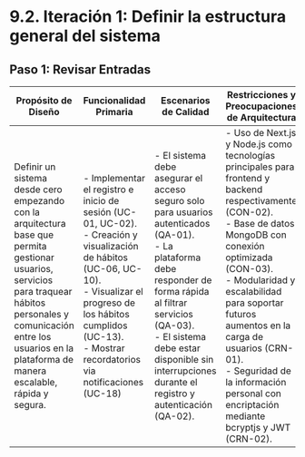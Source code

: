 # 9.2. Iteración 1: Definir la estructura general del sistema

## Paso 1: Revisar Entradas

| **Propósito de Diseño**     | **Funcionalidad Primaria**     | **Escenarios de Calidad**       | **Restricciones y Preocupaciones de Arquitectura**      |
|-----------------------------|--------------------------------|--------------------------------|--------------------------------------------------------|
| Definir un sistema desde cero empezando con la arquitectura base que permita gestionar usuarios, servicios para traquear hábitos personales y comunicación entre los usuarios en la plataforma de manera escalable, rápida y segura. | - Implementar el registro e inicio de sesión (UC-01, UC-02).<br> - Creación y visualización de hábitos (UC-06, UC-10).<br> - Visualizar el progreso de los hábitos cumplidos (UC-13).<br> - Mostrar recordatorios via notificaciones (UC-18) | - El sistema debe asegurar el acceso seguro solo para usuarios autenticados (QA-01).<br> - La plataforma debe responder de forma rápida al filtrar servicios (QA-03).<br> - El sistema debe estar disponible sin interrupciones durante el registro y autenticación (QA-02). | - Uso de Next.js y Node.js como tecnologías principales para frontend y backend respectivamente (CON-02).<br> - Base de datos MongoDB con conexión optimizada (CON-03).<br> - Modularidad y escalabilidad para soportar futuros aumentos en la carga de usuarios (CRN-01).<br> - Seguridad de la información personal con encriptación mediante bcryptjs y JWT (CRN-02). |
